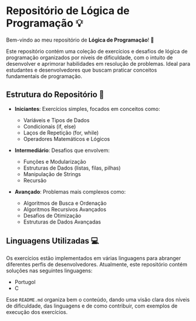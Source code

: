 # Repositório de Lógica de Programação 💡

Bem-vindo ao meu repositório de **Lógica de Programação**! 🚀

Este repositório contém uma coleção de exercícios e desafios de lógica de programação organizados por níveis de dificuldade, com o intuito de desenvolver e aprimorar habilidades em resolução de problemas. Ideal para estudantes e desenvolvedores que buscam praticar conceitos fundamentais de programação.

## Estrutura do Repositório 📂

- **Iniciantes**: Exercícios simples, focados em conceitos como:
  - Variáveis e Tipos de Dados
  - Condicionais (if, else)
  - Laços de Repetição (for, while)
  - Operadores Matemáticos e Lógicos

- **Intermediário**: Desafios que envolvem:
  - Funções e Modularização
  - Estruturas de Dados (listas, filas, pilhas)
  - Manipulação de Strings
  - Recursão

- **Avançado**: Problemas mais complexos como:
  - Algoritmos de Busca e Ordenação
  - Algoritmos Recursivos Avançados
  - Desafios de Otimização
  - Estruturas de Dados Avançadas

## Linguagens Utilizadas 💻

Os exercícios estão implementados em várias linguagens para abranger diferentes perfis de desenvolvedores. Atualmente, este repositório contém soluções nas seguintes linguagens:

- Portugol
- C

Esse `README.md` organiza bem o conteúdo, dando uma visão clara dos níveis de dificuldade, das linguagens e de como contribuir, com exemplos de execução dos exercícios.

